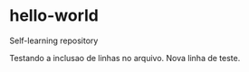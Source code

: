 # hello-world
Self-learning repository

Testando a inclusao de linhas no arquivo.
Nova linha de teste.
